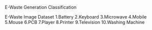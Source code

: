 
E-Waste Generation Classification

E-Waste Image Dataset
1.Battery
2.Keyboard
3.Microwave
4.Mobile
5.Mouse
6.PCB
7.Player
8.Printer
9.Television
10.Washing Machine
